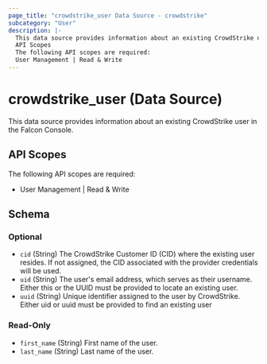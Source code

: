 ```yaml
---
page_title: "crowdstrike_user Data Source - crowdstrike"
subcategory: "User"
description: |-
  This data source provides information about an existing CrowdStrike user in the Falcon Console.
  API Scopes
  The following API scopes are required:
  User Management | Read & Write
---
```


# crowdstrike_user (Data Source)

This data source provides information about an existing CrowdStrike user in the Falcon Console.

## API Scopes

The following API scopes are required:

- User Management | Read & Write




<!-- schema generated by tfplugindocs -->
## Schema

### Optional

- `cid` (String) The CrowdStrike Customer ID (CID) where the existing user resides. If not assigned, the CID associated with the provider credentials will be used.
- `uid` (String) The user's email address, which serves as their username. Either this or the UUID must be provided to locate an existing user.
- `uuid` (String) Unique identifier assigned to the user by CrowdStrike. Either uid or uuid must be provided to find an existing user

### Read-Only

- `first_name` (String) First name of the user.
- `last_name` (String) Last name of the user.
